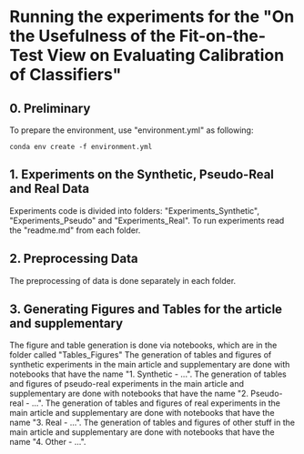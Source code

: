 # Running the experiments for the "On the Usefulness of the Fit-on-the-Test View on Evaluating Calibration of Classifiers"

## 0. Preliminary

To prepare the environment, use "environment.yml" as following:

```
conda env create -f environment.yml
```

## 1. Experiments on the Synthetic, Pseudo-Real and Real Data

Experiments code is divided into folders: "Experiments_Synthetic", "Experiments_Pseudo" and "Experiments_Real". 
To run experiments read the "readme.md" from each folder.


## 2. Preprocessing Data

The preprocessing of data is done separately in each folder.

## 3. Generating Figures and Tables for the article and supplementary

The figure and table generation is done via notebooks, which are in the folder called "Tables_Figures"
The generation of tables and figures of synthetic experiments in the main article and supplementary are done with notebooks that have the name "1. Synthetic - ...".
The generation of tables and figures of pseudo-real experiments in the main article and supplementary are done with notebooks that have the name "2. Pseudo-real - ...".
The generation of tables and figures of real experiments in the main article and supplementary are done with notebooks that have the name "3. Real - ...".
The generation of tables and figures of other stuff in the main article and supplementary are done with notebooks that have the name "4. Other - ...".
